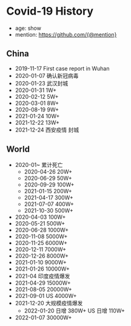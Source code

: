 # Covid-19 History

- age: show
- mention: https://github.com/{@mention}

## China

- 2019-11-17 First case report in Wuhan
- 2020-01-07 确认新冠病毒
- 2020-01-23 武汉封城
- 2020-01-31 1W+
- 2020-02-12 5W+
- 2020-03-01 8W+
- 2020-08-19 9W+
- 2021-01-24 10W+
- 2021-12-22 13W+
- 2021-12-24 西安疫情 封城

## World


- 2020-01~ 累计死亡
  - 2020-04-26 20W+
  - 2020-06-29 50W+
  - 2020-09-29 100W+
  - 2021-01-15 200W+
  - 2021-04-17 300W+
  - 2021-07-07 400W+
  - 2021-10-30 500W+
- 2020-04-03 100W+
- 2020-05-21 500W+
- 2020-06-28 1000W+
- 2020-11-08 5000W+
- 2020-11-25 6000W+
- 2020-12-11 7000W+
- 2020-12-26 8000W+
- 2021-01-10 9000W+
- 2021-01-26 10000W+
- 2021-04 印度疫情爆发
- 2021-04-29 15000W+
- 2021-08-05 20000W+
- 2021-09-01 US 4000W+
- 2021-12-20 大规模疫情爆发
  - 2022-01-20 日增 380W+ US 日增 110W+
- 2022-01-07 30000W+

